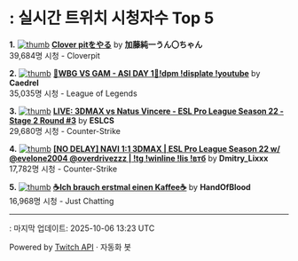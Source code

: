 # : 실시간 트위치 시청자수 Top 5

**1.** [![thumb](https://static-cdn.jtvnw.net/previews-ttv/live_user_kato_junichi0817-320x180.jpg)](https://twitch.tv/加藤純一うん〇ちゃん)
**[Clover pitをやる](https://twitch.tv/加藤純一うん〇ちゃん)** by **加藤純一うん〇ちゃん**<br>39,684명 시청  - Cloverpit

**2.** [![thumb](https://static-cdn.jtvnw.net/previews-ttv/live_user_caedrel-320x180.jpg)](https://twitch.tv/Caedrel)
**[🔴WBG VS GAM - ASI DAY 1🔴!dpm !displate !youtube](https://twitch.tv/Caedrel)** by **Caedrel**<br>35,035명 시청  - League of Legends

**3.** [![thumb](https://static-cdn.jtvnw.net/previews-ttv/live_user_eslcs-320x180.jpg)](https://twitch.tv/ESLCS)
**[LIVE: 3DMAX vs Natus Vincere - ESL Pro League Season 22 - Stage 2 Round #3](https://twitch.tv/ESLCS)** by **ESLCS**<br>29,680명 시청  - Counter-Strike

**4.** [![thumb](https://static-cdn.jtvnw.net/previews-ttv/live_user_dmitry_lixxx-320x180.jpg)](https://twitch.tv/Dmitry_Lixxx)
**[[NO DELAY] NAVI 1:1 3DMAX | ESL Pro League Season 22 w/ @evelone2004 @overdrivezzz | !tg !winline !lis !втб](https://twitch.tv/Dmitry_Lixxx)** by **Dmitry_Lixxx**<br>17,782명 시청  - Counter-Strike

**5.** [![thumb](https://static-cdn.jtvnw.net/previews-ttv/live_user_handofblood-320x180.jpg)](https://twitch.tv/HandOfBlood)
**[☕Ich brauch erstmal einen Kaffee☕](https://twitch.tv/HandOfBlood)** by **HandOfBlood**<br>16,968명 시청  - Just Chatting


---
: 마지막 업데이트: 2025-10-06 13:23 UTC

Powered by [Twitch API](https://dev.twitch.tv/docs/api/reference) · 자동화 봇